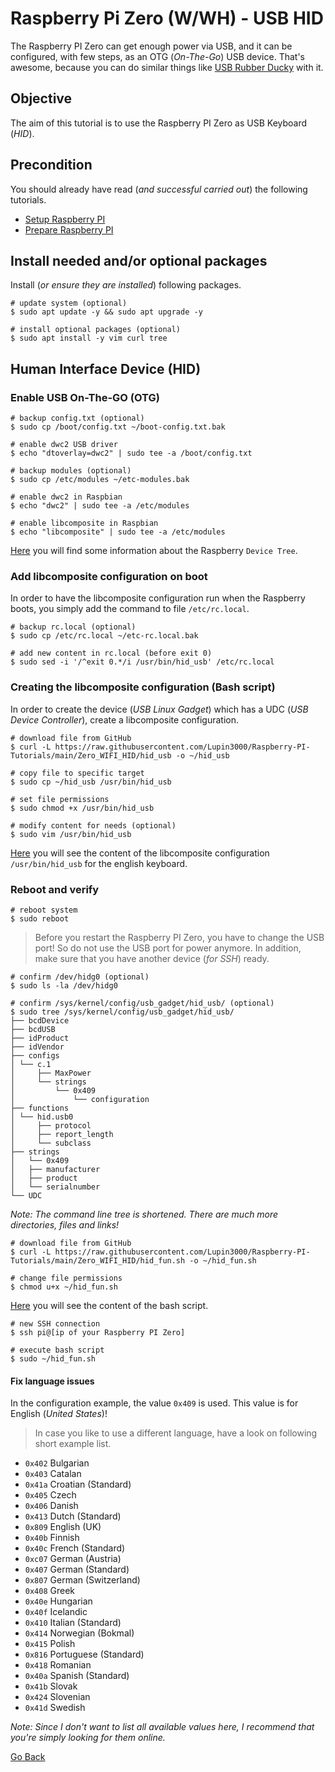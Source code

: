 # Raspberry Pi Zero (W/WH) - USB HID

The Raspberry PI Zero can get enough power via USB, and it can be configured, with few steps, as an OTG (_On-The-Go_) USB device. That's awesome, because you can do similar things like [USB Rubber Ducky](https://shop.hak5.org/products/usb-rubber-ducky-deluxe) with it.

## Objective

The aim of this tutorial is to use the Raspberry PI Zero as USB Keyboard (_HID_).

## Precondition

You should already have read (_and successful carried out_) the following tutorials.

- [Setup Raspberry PI](../Setup)
- [Prepare Raspberry PI](../Preparation)

## Install needed and/or optional packages

Install (_or ensure they are installed_) following packages.

```shell
# update system (optional)
$ sudo apt update -y && sudo apt upgrade -y

# install optional packages (optional)
$ sudo apt install -y vim curl tree
```

## Human Interface Device (HID)

### Enable USB On-The-GO (OTG)

```shell
# backup config.txt (optional)
$ sudo cp /boot/config.txt ~/boot-config.txt.bak

# enable dwc2 USB driver
$ echo "dtoverlay=dwc2" | sudo tee -a /boot/config.txt

# backup modules (optional)
$ sudo cp /etc/modules ~/etc-modules.bak

# enable dwc2 in Raspbian
$ echo "dwc2" | sudo tee -a /etc/modules

# enable libcomposite in Raspbian
$ echo "libcomposite" | sudo tee -a /etc/modules
```

[Here](https://www.raspberrypi.org/documentation/configuration/device-tree.md) you will find some information about the Raspberry `Device Tree`.

### Add libcomposite configuration on boot

In order to have the libcomposite configuration run when the Raspberry boots, you simply add the command to file `/etc/rc.local`.

```shell
# backup rc.local (optional)
$ sudo cp /etc/rc.local ~/etc-rc.local.bak

# add new content in rc.local (before exit 0)
$ sudo sed -i '/^exit 0.*/i /usr/bin/hid_usb' /etc/rc.local
```

### Creating the libcomposite configuration (Bash script)

In order to create the device (_USB Linux Gadget_) which has a UDC (_USB Device Controller_), create a libcomposite configuration.

```shell
# download file from GitHub
$ curl -L https://raw.githubusercontent.com/Lupin3000/Raspberry-PI-Tutorials/main/Zero_WIFI_HID/hid_usb -o ~/hid_usb

# copy file to specific target
$ sudo cp ~/hid_usb /usr/bin/hid_usb

# set file permissions
$ sudo chmod +x /usr/bin/hid_usb

# modify content for needs (optional)
$ sudo vim /usr/bin/hid_usb
```

[Here](./hid_usb) you will see the content of the libcomposite configuration `/usr/bin/hid_usb` for the english keyboard.

### Reboot and verify

```shell
# reboot system
$ sudo reboot
```

> Before you restart the Raspberry PI Zero, you have to change the USB port! So do not use the USB port for power anymore. In addition, make sure that you have another device (_for SSH_) ready.

```shell
# confirm /dev/hidg0 (optional)
$ sudo ls -la /dev/hidg0

# confirm /sys/kernel/config/usb_gadget/hid_usb/ (optional)
$ sudo tree /sys/kernel/config/usb_gadget/hid_usb/
├── bcdDevice
├── bcdUSB
├── idProduct
├── idVendor
├── configs
│ └── c.1
│     ├── MaxPower
│     └── strings
│         └── 0x409
│             └── configuration
├── functions
│ └── hid.usb0
│     ├── protocol
│     ├── report_length
│     └── subclass
├── strings
│   └── 0x409
│   ├── manufacturer
│   ├── product
│   └── serialnumber
└── UDC
```

_Note: The command line tree is shortened. There are much more directories, files and links!_

```shell
# download file from GitHub
$ curl -L https://raw.githubusercontent.com/Lupin3000/Raspberry-PI-Tutorials/main/Zero_WIFI_HID/hid_fun.sh -o ~/hid_fun.sh

# change file permissions
$ chmod u+x ~/hid_fun.sh
```

[Here](./hid_fun.sh) you will see the content of the bash script.

```shell
# new SSH connection
$ ssh pi@[ip of your Raspberry PI Zero]

# execute bash script
$ sudo ~/hid_fun.sh
```

#### Fix language issues

In the configuration example, the value `0x409` is used. This value is for English (_United States_)!

> In case you like to use a different language, have a look on following short example list.

- `0x402` Bulgarian
- `0x403` Catalan
- `0x41a` Croatian (Standard)
- `0x405` Czech
- `0x406` Danish
- `0x413` Dutch (Standard)
- `0x809` English (UK)
- `0x40b` Finnish
- `0x40c` French (Standard)
- `0xc07` German (Austria)
- `0x407` German (Standard)
- `0x807` German (Switzerland)
- `0x408` Greek
- `0x40e` Hungarian
- `0x40f` Icelandic
- `0x410` Italian (Standard)
- `0x414` Norwegian (Bokmal)
- `0x415` Polish
- `0x816` Portuguese (Standard)
- `0x418` Romanian
- `0x40a` Spanish (Standard)
- `0x41b` Slovak
- `0x424` Slovenian
- `0x41d` Swedish

_Note: Since I don't want to list all available values here, I recommend that you're simply looking for them online._

[Go Back](../readme.md)

